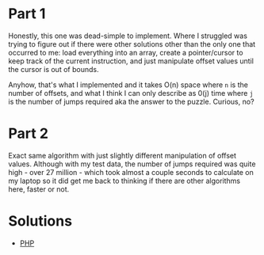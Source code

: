 # Part 1

Honestly, this one was dead-simple to implement. Where I struggled was trying to figure out if there were other
solutions other than the only one that occurred to me: load everything into an array, create a pointer/cursor to keep
track of the current instruction, and just manipulate offset values until the cursor is out of bounds.

Anyhow, that's what I implemented and it takes O(n) space where `n` is the number of offsets, and what I think I can only
describe as 0(j) time where `j` is the number of jumps required aka the answer to the puzzle. Curious, no?

# Part 2

Exact same algorithm with just slightly different manipulation of offset values. Although with my test data, the number
of jumps required was quite high - over 27 million - which took almost a couple seconds to calculate on my laptop so it
did get me back to thinking if there are other algorithms here, faster or not.

# Solutions

- [PHP](../../php/src/Solution/Day05Solution.php)